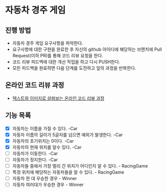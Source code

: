 # 자동차 경주 게임
## 진행 방법
* 자동차 경주 게임 요구사항을 파악한다.
* 요구사항에 대한 구현을 완료한 후 자신의 github 아이디에 해당하는 브랜치에 Pull Request(이하 PR)를 통해 코드 리뷰 요청을 한다.
* 코드 리뷰 피드백에 대한 개선 작업을 하고 다시 PUSH한다.
* 모든 피드백을 완료하면 다음 단계를 도전하고 앞의 과정을 반복한다.

## 온라인 코드 리뷰 과정
* [텍스트와 이미지로 살펴보는 온라인 코드 리뷰 과정](https://github.com/next-step/nextstep-docs/tree/master/codereview)


## 기능 목록
- [x] 자동차는 이름을 가질 수 있다. -Car
- [x] 자동차 이름의 길이가 5글자를 넘으면 예외가 발생한다. -Car
- [x] 자동차의 초기위치는 0이다. -Car
- [x] 자동차의 현재 위치를 알수 있다. -Car
- [ ] 자동차가 이동한다. -Car
- [ ] 자동차가 정지한다. -Car
- [ ] 자동차들 중에서 가장 멀리 간 위치가 어디인지 알 수 있다. - RacingGame
- [ ] 특정 위치에 해당하는 자동차들을 알 수 있다. - RacingGame
- [ ] 자동차 한 대 우승한 경우 - Winner
- [ ] 자동차 여러대가 우승한 경우 - Winner